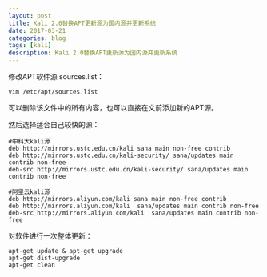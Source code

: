 ```yaml
---
layout: post
title: Kali 2.0替换APT更新源为国内源并更新系统
date: 2017-03-21
categories: blog
tags: [kali]
description: Kali 2.0替换APT更新源为国内源并更新系统
---
```


修改APT软件源 sources.list：

`vim /etc/apt/sources.list`

可以删除该文件中的所有内容，也可以直接在文前添加新的APT源。

然后选择适合自己较快的源：

	#中科大kali源
	deb http://mirrors.ustc.edu.cn/kali sana main non-free contrib
	deb http://mirrors.ustc.edu.cn/kali-security/ sana/updates main contrib non-free
	deb-src http://mirrors.ustc.edu.cn/kali-security/ sana/updates main contrib non-free

	#阿里云kali源
	deb http://mirrors.aliyun.com/kali sana main non-free contrib
	deb http://mirrors.aliyun.com/kali  sana/updates main contrib non-free
	deb-src http://mirrors.aliyun.com/kali  sana/updates main contrib non-free

对软件进行一次整体更新：

	apt-get update & apt-get upgrade
	apt-get dist-upgrade
	apt-get clean